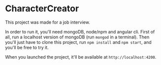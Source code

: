 # CharacterCreator

This project was made for a job interview.

In order to run it, you'll need mongoDB, node/npm and angular cli.
First of all, run a localhost version of mongoDB (run `mongod` in a terminal). Then you'll just have to clone this project, run `npm install` and `npm start`, and you'll be free to try it.

When you launched the project, it'll be available at `http://localhost:4200`.
